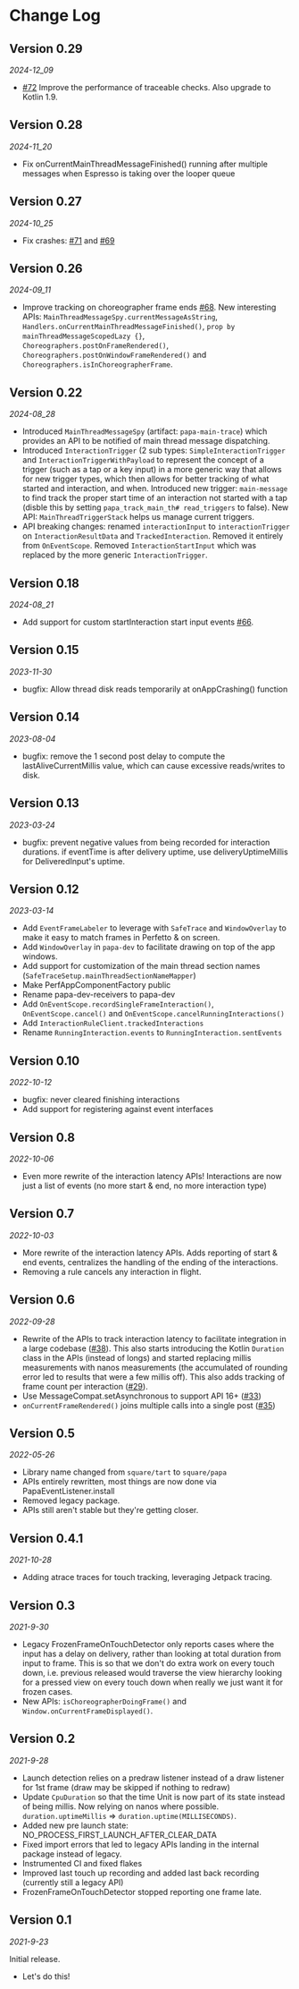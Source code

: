 Change Log
==========


## Version 0.29
_2024-12_09_

* [#72](https://github.com/square/papa/pull/72) Improve the performance of traceable checks. Also upgrade to Kotlin 1.9.

## Version 0.28
_2024-11_20_

* Fix onCurrentMainThreadMessageFinished() running after multiple messages when Espresso is taking over the looper queue

## Version 0.27
_2024-10_25_

* Fix crashes: [#71](https://github.com/square/papa/issues/71) and [#69](https://github.com/square/papa/issues/69)


## Version 0.26
_2024-09_11_

* Improve tracking on choreographer frame ends [#68](https://github.com/square/papa/pull/68). New interesting APIs: `MainThreadMessageSpy.currentMessageAsString`, `Handlers.onCurrentMainThreadMessageFinished()`, `prop by mainThreadMessageScopedLazy {}`, `Choreographers.postOnFrameRendered()`, `Choreographers.postOnWindowFrameRendered()` and `Choreographers.isInChoreographerFrame`.

## Version 0.22
_2024-08_28_

* Introduced `MainThreadMessageSpy` (artifact: `papa-main-trace`) which provides an API to be notified of main thread message dispatching.
* Introduced `InteractionTrigger` (2 sub types: `SimpleInteractionTrigger` and `InteractionTriggerWithPayload` to represent the concept of a trigger (such as a tap or a key input) in a more generic way that allows for new trigger types, which then allows for better tracking of what started and interaction, and when. Introduced new trigger: `main-message` to find track the proper start time of an interaction not started with a tap (disble this by setting `papa_track_main_th# read_triggers` to false). New API: `MainThreadTriggerStack` helps us manage current triggers.
* API breaking changes: renamed `interactionInput` to `interactionTrigger` on `InteractionResultData` and `TrackedInteraction`. Removed it entirely from `OnEventScope`. Removed `InteractionStartInput` which was replaced by the more generic `InteractionTrigger`.

## Version 0.18
_2024-08_21_

* Add support for custom startInteraction start input events [#66](https://github.com/square/papa/pull/66).

## Version 0.15
_2023-11-30_

* bugfix: Allow thread disk reads temporarily at onAppCrashing() function

## Version 0.14
_2023-08-04_

* bugfix: remove the 1 second post delay to compute the lastAliveCurrentMillis value, which can cause excessive reads/writes to disk.

## Version 0.13
_2023-03-24_

* bugfix: prevent negative values from being recorded for interaction durations. if eventTime is after delivery uptime, use deliveryUptimeMillis for DeliveredInput's uptime.

## Version 0.12
_2023-03-14_

* Add `EventFrameLabeler` to leverage with `SafeTrace` and `WindowOverlay` to make it easy to match frames in Perfetto & on screen.
* Add `WindowOverlay` in `papa-dev` to facilitate drawing on top of the app windows.
* Add support for customization of the main thread section names (`SafeTraceSetup.mainThreadSectionNameMapper`)
* Make PerfAppComponentFactory public
* Rename papa-dev-receivers to papa-dev
* Add `OnEventScope.recordSingleFrameInteraction()`, `OnEventScope.cancel()` and `OnEventScope.cancelRunningInteractions()`
* Add `InteractionRuleClient.trackedInteractions`
* Rename `RunningInteraction.events` to `RunningInteraction.sentEvents`

## Version 0.10
_2022-10-12_

* bugfix: never cleared finishing interactions
* Add support for registering against event interfaces

## Version 0.8
_2022-10-06_

* Even more rewrite of the interaction latency APIs! Interactions are now just a list of events (no more start & end, no more interaction type)

## Version 0.7
_2022-10-03_

* More rewrite of the interaction latency APIs. Adds reporting of start & end events, centralizes the handling of the ending of the interactions.
* Removing a rule cancels any interaction in flight.

## Version 0.6

_2022-09-28_

* Rewrite of the APIs to track interaction latency to facilitate integration in a large codebase ([#38](https://github.com/square/papa/pull/38)). This also starts introducing the Kotlin `Duration` class in the APIs (instead of longs) and started replacing millis measurements with nanos measurements (the accumulated of rounding error led to results that were a few millis off). This also adds tracking of frame count per interaction ([#29](https://github.com/square/papa/issues/29)).
* Use MessageCompat.setAsynchronous to support API 16+ ([#33](https://github.com/square/papa/pull/33))
* `onCurrentFrameRendered()` joins multiple calls into a single post ([#35](https://github.com/square/papa/issues/35))

## Version 0.5

_2022-05-26_

* Library name changed from `square/tart` to `square/papa`
* APIs entirely rewritten, most things are now done via PapaEventListener.install
* Removed legacy package.
* APIs still aren't stable but they're getting closer.

Version 0.4.1
-----------

_2021-10-28_

* Adding atrace traces for touch tracking, leveraging Jetpack tracing.

Version 0.3
-----------

_2021-9-30_

* Legacy FrozenFrameOnTouchDetector only reports cases where the input has a delay on delivery, rather than looking at total duration from input to frame. This is so that we don't do extra work on every touch down, i.e. previous released would traverse the view hierarchy looking for a pressed view on every touch down when really we just want it for frozen cases.
* New APIs: `isChoreographerDoingFrame()` and ` Window.onCurrentFrameDisplayed()`.

Version 0.2
-----------

_2021-9-28_


* Launch detection relies on a predraw listener instead of a draw listener for 1st frame (draw may be skipped if nothing to redraw)
* Update `CpuDuration` so that the time Unit is now part of its state instead of being millis. Now relying on nanos where possible. `duration.uptimeMillis` => `duration.uptime(MILLISECONDS)`.
* Added new pre launch state: NO_PROCESS_FIRST_LAUNCH_AFTER_CLEAR_DATA
* Fixed import errors that led to legacy APIs landing in the internal package instead of legacy.
* Instrumented CI and fixed flakes
* Improved last touch up recording and added last back recording (currently still a legacy API)
* FrozenFrameOnTouchDetector stopped reporting one frame late.

Version 0.1
-----------

_2021-9-23_

Initial release.

* Let's do this!